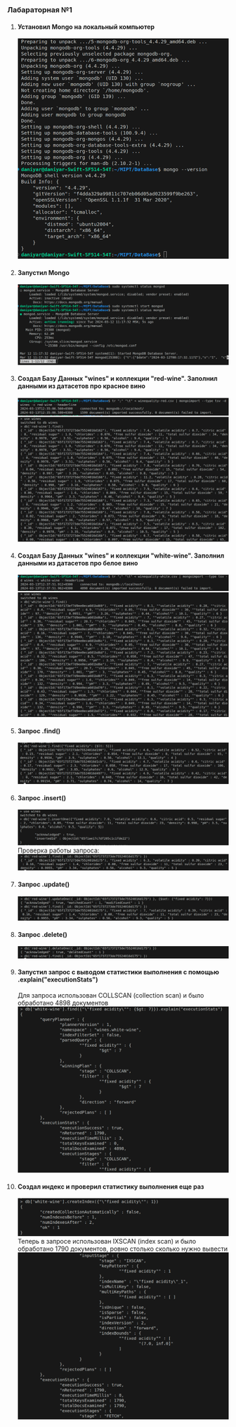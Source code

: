 ### Лабараторная №1

1. #### Установил Mongo на локальный компьютер

    ![](./screens/Screenshot%20from%202024-03-12%2011-09-32.png)

2. #### Запустил Mongo

    ![](./screens/Screenshot%20from%202024-03-12%2011-17-50.png)

3. #### Создал Базу Данных "wines" и коллекции "red-wine". Заполнил данными из датасетов про красное вино

    ![](./screens/Screenshot%20from%202024-03-13%2012-36-21.png)
    ![](./screens/Screenshot%20from%202024-03-13%2012-37-17.png)

4. #### Создал Базу Данных "wines" и коллекции "white-wine". Заполнил данными из датасетов про белое вино

    ![](./screens/Screenshot%20from%202024-03-13%2012-38-29.png)
    ![](./screens/Screenshot%20from%202024-03-13%2012-38-16.png)

5. #### Запрос .find()

    ![](./screens/Screenshot%20from%202024-03-13%2012-44-37.png)

6. #### Запрос .insert()

    ![](./screens/Screenshot%20from%202024-03-13%2016-49-08.png)
    Проверка работы запроса:
    ![](./screens/Screenshot%20from%202024-03-13%2016-49-52.png)

7. #### Запрос .update()

    ![](./screens/Screenshot%20from%202024-03-13%2016-52-45.png)

8. #### Запрос .delete()

    ![](./screens/Screenshot%20from%202024-03-13%2016-55-13.png)

9. #### Запустил запрос с выводом статистики выполнения с помощью .explain("executionStats")

    Для запроса использован COLLSCAN (collection scan) и было обработано 4898 документов
    ![](./screens/Screenshot%20from%202024-03-14%2010-14-07.png)

10. #### Создал индекс и проверил статистику выполнения еще раз

    ![](./screens/Screenshot%20from%202024-03-14%2010-15-14.png)
    Теперь в запросе использован IXSCAN (index scan) и было обработано 1790 документов, ровно столько сколько нужно вывести
    ![](./screens/Screenshot%20from%202024-03-14%2010-15-56.png)